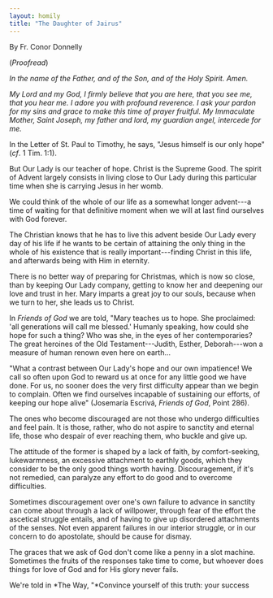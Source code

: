 ```yaml
---
layout: homily
title: "The Daughter of Jairus"
---
```



By Fr. Conor Donnelly

(*Proofread*)

*In the name of the Father, and of the Son, and of the Holy Spirit.
Amen.*

*My Lord and my God, I firmly believe that you are here, that you see
me, that you hear me. I adore you with profound reverence. I ask your
pardon for my sins and grace to make this time of prayer fruitful. My
Immaculate Mother, Saint Joseph, my father and lord, my guardian angel,
intercede for me.*

In the Letter of St. Paul to Timothy, he says, "Jesus himself is our
only hope" (*cf*. 1 Tim. 1:1).

But Our Lady is our teacher of hope. Christ is the Supreme Good. The
spirit of Advent largely consists in living close to Our Lady during
this particular time when she is carrying Jesus in her womb.

We could think of the whole of our life as a somewhat longer advent---a
time of waiting for that definitive moment when we will at last find
ourselves with God forever.

The Christian knows that he has to live this advent beside Our Lady
every day of his life if he wants to be certain of attaining the only
thing in the whole of his existence that is really important---finding
Christ in this life, and afterwards being with Him in eternity.

There is no better way of preparing for Christmas, which is now so
close, than by keeping Our Lady company, getting to know her and
deepening our love and trust in her. Mary imparts a great joy to our
souls, because when we turn to her, she leads us to Christ.

In *Friends of God* we are told, "Mary teaches us to hope. She
proclaimed: 'all generations will call me blessed.' Humanly speaking,
how could she hope for such a thing? Who was she, in the eyes of her
contemporaries? The great heroines of the Old Testament---Judith,
Esther, Deborah---won a measure of human renown even here on earth\...

"What a contrast between Our Lady\'s hope and our own impatience! We
call so often upon God to reward us at once for any little good we have
done. For us, no sooner does the very first difficulty appear than we
begin to complain. Often we find ourselves incapable of sustaining our
efforts, of keeping our hope alive" (Josemaría Escrivá, *Friends of
God*, Point 286).

The ones who become discouraged are not those who undergo difficulties
and feel pain. It is those, rather, who do not aspire to sanctity and
eternal life, those who despair of ever reaching them, who buckle and
give up.

The attitude of the former is shaped by a lack of faith, by
comfort-seeking, lukewarmness, an excessive attachment to earthly goods,
which they consider to be the only good things worth having.
Discouragement, if it\'s not remedied, can paralyze any effort to do
good and to overcome difficulties.

Sometimes discouragement over one\'s own failure to advance in sanctity
can come about through a lack of willpower, through fear of the effort
the ascetical struggle entails, and of having to give up disordered
attachments of the senses. Not even apparent failures in our interior
struggle, or in our concern to do apostolate, should be cause for
dismay.

The graces that we ask of God don\'t come like a penny in a slot
machine. Sometimes the fruits of the responses take time to come, but
whoever does things for love of God and for His glory never fails.

We're told in *The Way, "*Convince yourself of this truth: your success
